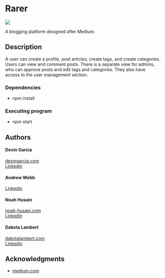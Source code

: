 # Rarer

![](src/images/rarer.gif)

A blogging platform designed after Medium.

## Description

A user can create a profile, post articles, create tags, and create categories. Users can view and comment posts.
There is a separate view for admins, who can approve posts and edit tags and categories. They also have access to
the user management section.

### Dependencies

* npm install

### Executing program

* npm start

## Authors

<h4>Devin Garcia</h4>
<a href="https://www.devingarcia.com/">devingarcia.com</a><br>
<a href="https://www.linkedin.com/in/devinmgarcia/">Linkedin</a>
<h4>Andrew Webb</h4>
<a href="https://www.linkedin.com/in/andrew-webb07/">Linkedin</a>
<h4>Noah Husain</h4>
<a href="https://noah-husain.netlify.app/">noah-husain.com</a><br>
<a href="https://www.linkedin.com/in/noah-husain/">Linkedin</a>
<h4>Dakota Lambert</h4>
<a href="www.dakotalambert.com">dakotalambert.com</a><br>
<a href="https://www.linkedin.com/in/dakotashaynelambert/">Linkedin</a>

## Acknowledgments

* [medium.com](https://medium.com/)

